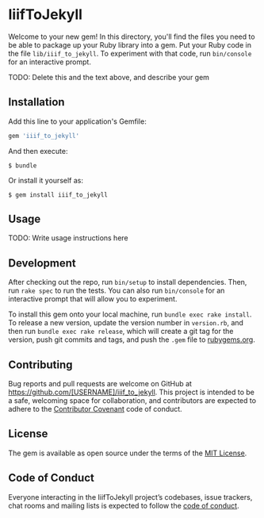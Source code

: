 # IiifToJekyll

Welcome to your new gem! In this directory, you'll find the files you need to be able to package up your Ruby library into a gem. Put your Ruby code in the file `lib/iiif_to_jekyll`. To experiment with that code, run `bin/console` for an interactive prompt.

TODO: Delete this and the text above, and describe your gem

## Installation

Add this line to your application's Gemfile:

```ruby
gem 'iiif_to_jekyll'
```

And then execute:

    $ bundle

Or install it yourself as:

    $ gem install iiif_to_jekyll

## Usage

TODO: Write usage instructions here

## Development

After checking out the repo, run `bin/setup` to install dependencies. Then, run `rake spec` to run the tests. You can also run `bin/console` for an interactive prompt that will allow you to experiment.

To install this gem onto your local machine, run `bundle exec rake install`. To release a new version, update the version number in `version.rb`, and then run `bundle exec rake release`, which will create a git tag for the version, push git commits and tags, and push the `.gem` file to [rubygems.org](https://rubygems.org).

## Contributing

Bug reports and pull requests are welcome on GitHub at https://github.com/[USERNAME]/iiif_to_jekyll. This project is intended to be a safe, welcoming space for collaboration, and contributors are expected to adhere to the [Contributor Covenant](http://contributor-covenant.org) code of conduct.

## License

The gem is available as open source under the terms of the [MIT License](https://opensource.org/licenses/MIT).

## Code of Conduct

Everyone interacting in the IiifToJekyll project’s codebases, issue trackers, chat rooms and mailing lists is expected to follow the [code of conduct](https://github.com/[USERNAME]/iiif_to_jekyll/blob/master/CODE_OF_CONDUCT.md).
